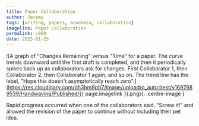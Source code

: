 ```yaml
---
title: Paper Collaboration
author: Jeremy
tags: [writing, papers, academia, collaboration]
imagelink: Paper Collaboration
permalink: /869
date: 2025-01-25
---
```


![A graph of "Changes Remaining" versus "Time" for a paper. The curve trends downward until the first draft is completed, and then it periodically spikes back up as collaborators ask for changes. First Collaborator 1, then Collaborator 2, then Collaborator 1 again, and so on. The trend line has the label, "Hope this doesn't asymptotically reach zero".](https://res.cloudinary.com/dh3hm8pb7/image/upload/q_auto:best/v1697989539/Handwaving/Published/{{ page.imagelink }}.png){: .centre-image }

Rapid progress occurred when one of the collaborators said, "Screw it!" and allowed the revision of the paper to continue without including their pet idea.
